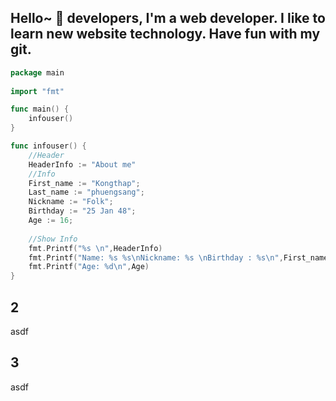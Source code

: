 ## Hello~ 🥰 developers, I'm a web developer. I like to learn new website technology. Have fun with my git.
```go
package main
  
import "fmt"

func main() {
    infouser()
}

func infouser() {
	//Header
	HeaderInfo := "About me"
	//Info
	First_name := "Kongthap";
	Last_name := "phuengsang";
	Nickname := "Folk";
	Birthday := "25 Jan 48";
	Age := 16;
	
	//Show Info
	fmt.Printf("%s \n",HeaderInfo)
	fmt.Printf("Name: %s %s\nNickname: %s \nBirthday : %s\n",First_name,Last_name,Nickname,Birthday)
	fmt.Printf("Age: %d\n",Age)
}
```

## 2
asdf

## 3
asdf
